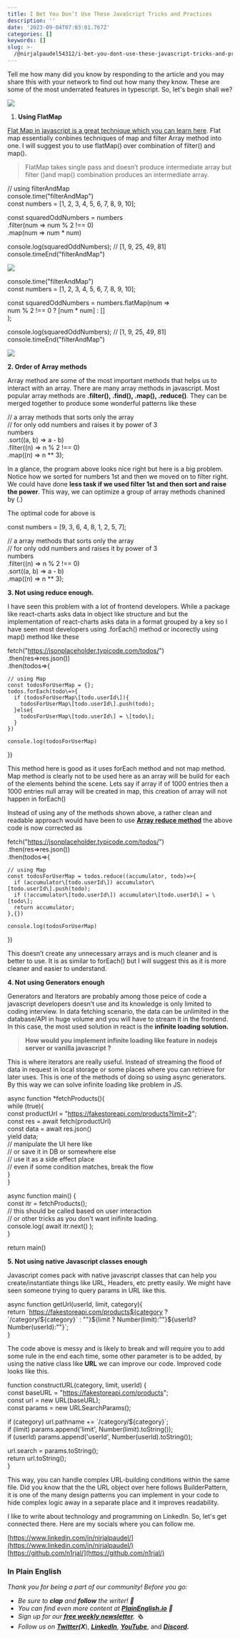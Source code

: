 ```yaml
---
title: I Bet You Don’t Use These JavaScript Tricks and Practices
description: ''
date: '2023-09-04T07:03:01.767Z'
categories: []
keywords: []
slug: >-
  /@nirjalpaudel54312/i-bet-you-dont-use-these-javascript-tricks-and-pratices-5ab5438ed4c8
---
```


Tell me how many did you know by responding to the article and you may share this with your network to find out how many they know. These are some of the most underrated features in typescript. So, let's begin shall we?

![](/Users/nirjalpaudel/Downloads/me/posts/md_1717232175977/img/0__nmnULubrz2ncLsRj.jpg)

1.  **Using FlatMap**

[Flat Map in javascript is a great technique which you can learn here](https://developer.mozilla.org/en-US/docs/Web/JavaScript/Reference/Global_Objects/Array/flatMap). Flat map essentially conbines techniques of map and filter Array method into one. I will suggest you to use flatMap() over combination of filter() and map().

> FlatMap takes single pass and doesn’t produce intermediate array but filter ()and map() combination produces an intermediate array.

// using filterAndMap  
console.time("filterAndMap")  
const numbers = \[1, 2, 3, 4, 5, 6, 7, 8, 9, 10\];  
  
const squaredOddNumbers = numbers  
    .filter(num => num % 2 !== 0)  
    .map(num => num \* num)  
  
console.log(squaredOddNumbers); // \[1, 9, 25, 49, 81\]  
console.timeEnd("filterAndMap")

![](/Users/nirjalpaudel/Downloads/me/posts/md_1717232175977/img/1__a9cMhpzzQmQQ__ivIOwvXQw.png)

console.time("filterAndMap")  
const numbers = \[1, 2, 3, 4, 5, 6, 7, 8, 9, 10\];  
  
const squaredOddNumbers = numbers.flatMap(num =>   
    num % 2 !== 0 ? \[num \* num\] : \[\]  
);  
  
  
console.log(squaredOddNumbers); // \[1, 9, 25, 49, 81\]  
console.timeEnd("filterAndMap")

![](/Users/nirjalpaudel/Downloads/me/posts/md_1717232175977/img/1__wDkxp8xJhcm__rCUASgnYmw.png)

**2\. Order of Array methods**

Array method are some of the most important methods that helps us to interact with an array. There are many array methods in javascript. Most popular array methods are **.filter(), .find(), .map(), .reduce()**. They can be merged together to produce some wonderful patterns like these

// a array methods that sorts only the array   
// for only odd numbers and raises it by power of 3  
numbers  
  .sort((a, b) => a - b)  
  .filter((n) => n % 2 !== 0)  
  .map((n) => n \*\* 3);

In a glance, the program above looks nice right but here is a big problem. Notice how we sorted for numbers 1st and then we moved on to filter right. We could have done **less task if we used filter 1st and then sort and raise the power**. This way, we can optimize a group of array methods chanined by (.)

The optimal code for above is

const numbers = \[9, 3, 6, 4, 8, 1, 2, 5, 7\];  
  
// a array methods that sorts only the array  
// for only odd numbers and raises it by power of 3  
numbers  
  .filter((n) => n % 2 !== 0)  
  .sort((a, b) => a - b)  
  .map((n) => n \*\* 3);

**3\. Not using reduce enough.**

I have seen this problem with a lot of frontend developers. While a package like react-charts asks data in object like structure and but the implementation of react-charts asks data in a format grouped by a key so I have seen most developers using .forEach() method or incorectly using map() method like these

fetch("https://jsonplaceholder.typicode.com/todos/")  
  .then(res\=>res.json())  
  .then(todos\=>{  
      
    // using Map  
    const todosForUserMap = {};  
    todos.forEach(todo\=>{  
      if (todosForUserMap\[todo.userId\]){  
        todosForUserMap\[todo.userId\].push(todo);    
      }else{  
        todosForUserMap\[todo.userId\] = \[todo\];  
      }    
    })  
  
    console.log(todosForUserMap)  
  })  
  

This method here is good as it uses forEach method and not map method. Map method is clearly not to be used here as an array will be build for each of the elements behind the scene. Lets say if array if of 1000 entries then a 1000 entries null array will be created in map, this creation of array will not happen in forEach()

Instead of using any of the methods shown above, a rather clean and readable approach would have been to use [**Array reduce method**](https://developer.mozilla.org/en-US/docs/Web/JavaScript/Reference/Global_Objects/Array/reduce) the above code is now corrected as

fetch("https://jsonplaceholder.typicode.com/todos/")  
  .then(res\=>res.json())  
  .then(todos\=>{  
      
    // using Map  
    const todosForUserMap = todos.reduce((accumulator, todo)=>{  
      if (accumulator\[todo.userId\]) accumulator\[todo.userId\].push(todo);  
      if (!accumulator\[todo.userId\]) accumulator\[todo.userId\] = \[todo\];  
      return accumulator;  
    },{})  
  
    console.log(todosForUserMap)  
  })

This doesn’t create any unnecessary arrays and is much cleaner and is better to use. It is as similar to forEach() but I will suggest this as it is more cleaner and easier to understand.

**4\. Not using Generators enough**

Generators and Iterators are probably among those peice of code a javascript developers doesn’t use and its knowledge is only limited to coding interview. In data fetching scenario, the data can be unlimited in the database/API in huge volume and you will have to stream it in the frontend. In this case, the most used solution in react is the **infinite loading solution.**

> **How would you implement infinite loading like feature in nodejs server or vanilla javascript ?**

This is where iterators are really useful. Instead of streaming the flood of data in request in local storage or some places where you can retrieve for later uses. This is one of the methods of doing so using async generators. By this way we can solve infinite loading like problem in JS.

async function \*fetchProducts(){  
  while (true){  
    const productUrl = "https://fakestoreapi.com/products?limit=2";  
    const res = await fetch(productUrl)  
    const data = await res.json()  
    yield data;  
    // manipulate the UI here like   
    // or save it in DB or somewhere else  
    // use it as a side effect place  
    // even if some condition matches, break the flow  
  }  
}  
  
async function main() {  
  const itr = fetchProducts();  
  // this should be called based on user interaction  
  // or other tricks as you don't want inifinite loading.  
  console.log( await itr.next() );  
}  
  
return main()

**5\. Not using native Javascript classes enough**

Javascript comes pack with native javascript classes that can help you create/instantiate things like URL, Headers, etc pretty easily. We might have seen someone trying to query params in URL like this.

async function getUrl(userId, limit, category){  
  return \`https://fakestoreapi.com/products${category ? \`/category/${category}\` : ""}${limit ? Number(limit):""}${userId? Number(userId):""}\`;      
}

The code above is messy and is likely to break and will require you to add some rule in the end each time, some other parameter is to be added, by using the native class like **URL** we can improve our code. Improved code looks like this.

function constructURL(category, limit, userId) {  
  const baseURL = "https://fakestoreapi.com/products";  
  const url = new URL(baseURL);  
  const params = new URLSearchParams();  
  
  if (category) url.pathname += \`/category/${category}\`;  
  if (limit) params.append('limit', Number(limit).toString());  
  if (userId) params.append('userId', Number(userId).toString());  
  
  url.search = params.toString();  
  return url.toString();  
}

This way, you can handle complex URL-building conditions within the same file. Did you know that the the URL object over here follows BuilderPattern, it is one of the many design patterns you can implement in your code to hide complex logic away in a separate place and it improves readability.

I like to write about technology and programming on LinkedIn. So, let's get connected there. Here are my socials where you can follow me.

[https://www.linkedin.com/in/nirjalpaudel/](https://www.linkedin.com/in/nirjalpaudel/)  
[https://github.com/n1rjal/](https://github.com/n1rjal/)

### In Plain English

_Thank you for being a part of our community! Before you go:_

*   _Be sure to_ **_clap_** _and_ **_follow_** _the writer! 👏_
*   _You can find even more content at_ [**_PlainEnglish.io_**](https://plainenglish.io/) **_🚀_**
*   _Sign up for our_ [**_free weekly newsletter_**](http://newsletter.plainenglish.io/)_. 🗞️_
*   _Follow us on_ [**_Twitter_**](https://twitter.com/inPlainEngHQ)**_(X_**), [**_LinkedIn_**](https://www.linkedin.com/company/inplainenglish/), [**_YouTube_**](https://www.youtube.com/channel/UCtipWUghju290NWcn8jhyAw), and [**_Discord_**](https://discord.gg/XxRS92b2)**_._**